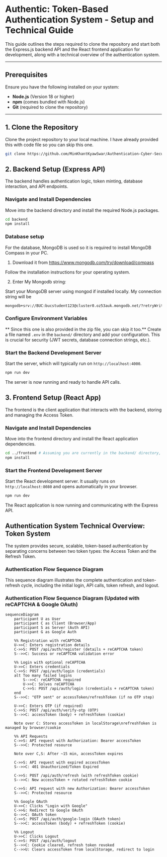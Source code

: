 # Authentic: Token-Based Authentication System - Setup and Technical Guide

This guide outlines the steps required to clone the repository and start both the Express.js backend API and the React frontend application for development, along with a technical overview of the authentication system.

---

## Prerequisites

Ensure you have the following installed on your system:

- **Node.js** (Version 18 or higher)
- **npm** (comes bundled with Node.js)
- **Git** (required to clone the repository)

---

## 1. Clone the Repository

Clone the project repository to your local machine. I have already provided this with code file so you can skip this one.

```bash
git clone https://github.com/MinKhantKyawSwar/Authentication-Cyber-Security-Assignment.git
```

## 2. Backend Setup (Express API)

The backend handles authentication logic, token minting, database interaction, and API endpoints.

### Navigate and Install Dependencies

Move into the backend directory and install the required Node.js packages.

```bash
cd backend
npm install
```

### Database setup

For the database, MongoDB is used so it is required to install MongoDB Compass in your PC.

1. Download it from https://www.mongodb.com/try/download/compass

Follow the installation instructions for your operating system.

2. Enter My Mongodb string:

Start your MongoDB server using mongod if installed locally. My connection string will be

```bash
mongodb+srv://BUC:bucstudent123@cluster0.oz53auk.mongodb.net/?retryWrites=true&w=majority&appName=Cluster0
```

### Configure Environment Variables

** Since this one is also provided in the zip file, you can skip it too.** Create a file named `.env` in the `backend/` directory and add your configuration. This is crucial for security (JWT secrets, database connection strings, etc.).

### Start the Backend Development Server

Start the server, which will typically run on `http://localhost:4000`.

```bash
npm run dev
```

The server is now running and ready to handle API calls.

## 3. Frontend Setup (React App)

The frontend is the client application that interacts with the backend, storing and managing the Access Token.

### Navigate and Install Dependencies

Move into the frontend directory and install the React application dependencies.

```bash
cd ../frontend # Assuming you are currently in the backend/ directory, if not cd frontend
npm install
```

### Start the Frontend Development Server

Start the React development server. It usually runs on `http://localhost:8080` and opens automatically in your browser.

```bash
npm run dev
```

The React application is now running and communicating with the Express API.

## Authentication System Technical Overview: Token System

The system provides secure, scalable, token-based authentication by separating concerns between two token types: the Access Token and the Refresh Token.

### Authentication Flow Sequence Diagram

This sequence diagram illustrates the complete authentication and token-refresh cycle, including the initial login, API calls, token refresh, and logout.

### Authentication Flow Sequence Diagram (Updated with reCAPTCHA & Google OAuth)

```mermaid
sequenceDiagram
    participant U as User
    participant C as Client (Browser/App)
    participant S as Server (Auth API)
    participant G as Google Auth

    %% Registration with reCAPTCHA
    U->>C: Enters registration details
    C->>S: POST /api/auth/register (details + reCAPTCHA token)
    S-->>C: Success or reCAPTCHA validation error

    %% Login with optional reCAPTCHA
    U->>C: Enters credentials
    C->>S: POST /api/auth/login (credentials)
    alt Too many failed logins
        S-->>C: reCAPTCHA required
        U->>C: Solves reCAPTCHA
        C->>S: POST /api/auth/login (credentials + reCAPTCHA token)
    end
    S-->>C: "OTP sent" or accessToken/refreshToken (if no OTP step)

    U->>C: Enters OTP (if required)
    C->>S: POST /api/auth/verify-otp (OTP)
    S-->>C: accessToken (body) + refreshToken (cookie)

    Note over C: Stores accessToken in localStorage\nrefreshToken is managed by browser/cookie

    %% API Requests
    C->>S: API request with Authorization: Bearer accessToken
    S-->>C: Protected resource

    Note over C,S: After ~15 min, accessToken expires

    C->>S: API request with expired accessToken
    S-->>C: 401 Unauthorized/Token Expired

    C->>S: POST /api/auth/refresh (with refreshToken cookie)
    S-->>C: New accessToken + rotated refreshToken cookie

    C->>S: API request with new Authorization: Bearer accessToken
    S-->>C: Protected resource

    %% Google OAuth
    U->>C: Clicks "Login with Google"
    C->>G: Redirect to Google OAuth
    G-->>C: OAuth token
    C->>S: POST /api/auth/google-login (OAuth token)
    S-->>C: accessToken (body) + refreshToken (cookie)

    %% Logout
    U->>C: Clicks Logout
    C->>S: POST /api/auth/logout
    S-->>C: Cookie cleared, refresh token revoked
    C-->>U: Clears accessToken from localStorage, redirect to login
```
